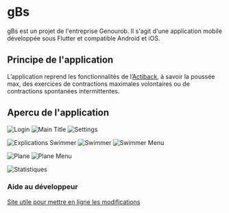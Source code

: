 # gBs

gBs est un projet de l'entreprise Genourob. Il s'agit d'une application mobile développée sous Flutter et compatible Android et iOS.

## Principe de l'application

L’application reprend les fonctionnalités de l’[Actiback](https://www.genourob.com/fr/diagnostic-ligaments_rachis_l-actiback-a-quoi-ca-sert.phtml), à savoir la poussée max, des exercices de contractions maximales volontaires ou de contractions spontanées intermittentes.

## Apercu de l'application

![Login](https://i.imgur.com/CEuWPAK.jpg)
![Main Title](https://i.imgur.com/yP1JBR8.jpg)
![Settings](https://i.imgur.com/45vB1V5.jpg)

![Explications Swimmer](https://i.imgur.com/8HrI00R.jpg)
![Swimmer](https://imgur.com/2TLLVY5.jpg)
![Swimmer Menu](https://imgur.com/JlIPBwh.jpg)

![Plane](https://i.imgur.com/JC8CSM1.jpg)
![Plane Menu](https://i.imgur.com/CrxBXZg.jpg)

![Statistiques](https://i.imgur.com/L1uKa7u.jpg)



### Aide au développeur
[Site utile pour mettre en ligne les modifications](https://www.softwarelab.it/2018/10/12/adding-an-existing-project-to-github-using-the-command-line/)
